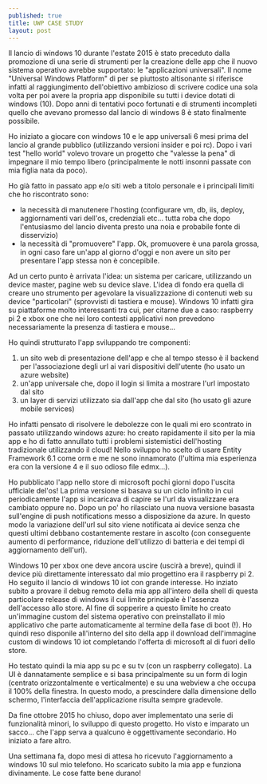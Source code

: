 ```yaml
---
published: true
title: UWP CASE STUDY
layout: post
---
```

Il lancio di windows 10 durante l'estate 2015 è stato preceduto dalla promozione di una serie di strumenti per la creazione delle app che il nuovo sistema operativo avrebbe supportato: le "applicazioni universali". Il nome "Universal Windows Platform" di per se piuttosto altisonante si riferisce infatti al raggiungimento dell'obiettivo ambizioso di scrivere codice una sola volta per poi avere la propria app disponibile su tutti i device dotati di windows (10). Dopo anni di tentativi poco fortunati e di strumenti incompleti quello che avevano promesso dal lancio di windows 8 è stato finalmente possibile. 

Ho iniziato a giocare con windows 10 e le app universali 6 mesi prima del lancio al grande pubblico (utilizzando versioni insider e poi rc). Dopo i vari test "hello world" volevo trovare un progetto che "valesse la pena" di impegnare il mio tempo libero (principalmente le notti insonni passate con mia figlia nata da poco). 

Ho già fatto in passato app e/o siti web a titolo personale e i principali limiti che ho riscontrato sono:
- la necessità di manutenere l'hosting (configurare vm, db, iis, deploy, aggiornamenti vari dell'os, credenziali etc... tutta roba che dopo l'entusiasmo del lancio diventa presto una noia e probabile fonte di disservizio)
- la necessità di "promuovere" l'app. Ok, promuovere è una parola grossa, in ogni caso fare un'app al giorno d'oggi e non avere un sito per presentare l'app stessa non è concepibile. 

Ad un certo punto è arrivata l'idea: un sistema per caricare, utilizzando un device master, pagine web su device slave. L'idea di fondo era quella di creare uno strumento per agevolare la visualizzazione di contenuti web su device "particolari" (sprovvisti di tastiera e mouse). Windows 10 infatti gira su piattaforme molto interessanti tra cui, per citarne due a caso: raspberry pi 2 e xbox one che nei loro contesti applicativi non prevedono necessariamente la presenza di tastiera e mouse... 

Ho quindi strutturato l'app sviluppando tre componenti:
1) un sito web di presentazione dell'app e che al tempo stesso è il backend per l'associazione degli url ai vari dispositivi dell'utente (ho usato un azure website)
2) un'app universale che, dopo il login si limita a mostrare l'url impostato dal sito
3) un layer di servizi utilizzato sia dall'app che dal sito (ho usato gli azure mobile services)

Ho infatti pensato di risolvere le debolezze con le quali mi ero scontrato in passato utilizzando windows azure: ho creato rapidamente il sito per la mia app e ho di fatto annullato tutti i problemi sistemistici dell'hosting tradizionale utilizzando il cloud!
Nello sviluppo ho scelto di usare Entity Framework 6.1 come orm e me ne sono innamorato (l'ultima mia esperienza era con la versione 4 e il suo odioso file edmx...). 

Ho pubblicato l'app nello store di microsoft pochi giorni dopo l'uscita ufficiale del'os! 
La prima versione si basava su un ciclo infinito in cui periodicamente l'app si incaricava di capire se l'url da visualizzare era cambiato oppure no. Dopo un po' ho rilasciato una nuova versione basasta sull'engine di push notifications messo a disposizione da azure. In questo modo la variazione dell'url sul sito viene notificata ai device senza che questi ultimi debbano costantemente restare in ascolto (con conseguente aumento di performance, riduzione dell'utilizzo di batteria e dei tempi di aggiornamento dell'url). 

Windows 10 per xbox one deve ancora uscire (uscirà a breve), quindi il device più direttamente interessato dal mio progettino era il raspberry pi 2. Ho seguito il lancio di windows 10 iot con grande interesse. Ho inziato subito a provare il debug remoto della mia app all'intero della shell di questa particolare release di windows il cui limite principale è l'assenza dell'accesso allo store. Al fine di sopperire a questo limite ho creato un'immagine custom del sistema operativo con preinstallato il mio applicativo che parte automaticamente al termine della fase di boot (!). Ho quindi reso disponile all'interno del sito della app il download dell'immagine custom di windows 10 iot completando l'offerta di microsoft al di fuori dello store.

Ho testato quindi la mia app su pc e su tv (con un raspberry collegato). La UI è dannatamente semplice e si basa principalmente su un form di login (centrato orizzontalmente e verticalmente) e su una webview a che occupa il 100% della finestra. In questo modo, a prescindere dalla dimensione dello schermo, l'interfaccia dell'applicazione risulta sempre gradevole.  

Da fine ottobre 2015 ho chiuso, dopo aver implementato una serie di funzionalità minori, lo sviluppo di questo progetto. Ho visto e imparato un sacco... che l'app serva a qualcuno è oggettivamente secondario. Ho iniziato a fare altro.

Una settimana fa, dopo mesi di attesa ho ricevuto l'aggiornamento a windows 10 sul mio telefono. Ho scaricato subito la mia app e funziona divinamente. Le cose fatte bene durano!   
 
